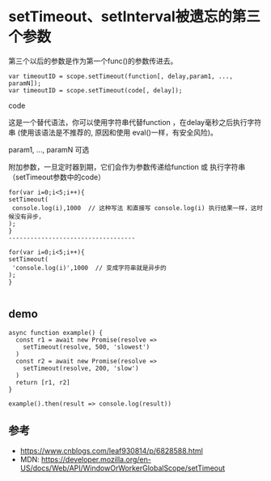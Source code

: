 # setTimeout、setInterval被遗忘的第三个参数

第三个以后的参数是作为第一个func()的参数传进去。
```
var timeoutID = scope.setTimeout(function[, delay,param1, ..., paramN]); 
var timeoutID = scope.setTimeout(code[, delay]);
```
code

这是一个替代语法，你可以使用字符串代替function ，在delay毫秒之后执行字符串 (使用该语法是不推荐的, 原因和使用 eval()一样，有安全风险)。

param1, ..., paramN 可选

附加参数，一旦定时器到期，它们会作为参数传递给function 或 执行字符串（setTimeout参数中的code）


```
for(var i=0;i<5;i++){
setTimeout(
 console.log(i),1000  // 这种写法 和直接写 console.log(i) 执行结果一样，这时候没有异步，
);
}
-----------------------------------

for(var i=0;i<5;i++){
setTimeout(
 'console.log(i)',1000  // 变成字符串就是异步的
);
}


```

## 

## demo

```
async function example() {
  const r1 = await new Promise(resolve =>
    setTimeout(resolve, 500, 'slowest')
  )
  const r2 = await new Promise(resolve =>
    setTimeout(resolve, 200, 'slow')
  )
  return [r1, r2]
}

example().then(result => console.log(result))
```

## 参考
- https://www.cnblogs.com/leaf930814/p/6828588.html
- MDN: https://developer.mozilla.org/en-US/docs/Web/API/WindowOrWorkerGlobalScope/setTimeout
